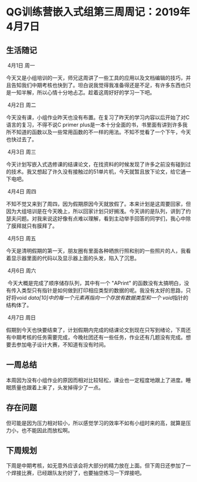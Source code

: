 # QG训练营嵌入式组第三周周记：2019年4月7日

## 生活随记

​	4月1日         周一

​	今天又是小组培训的一天，师兄这周讲了一些工具的应用以及文档编辑的技巧，并且告知我们中期考核也快到了。坦白说我觉得我准备得还是不足，有许多东西也只是一知半解，所以心情十分地忐忑。趁着这周好好的学习一下吧。

​	4月2日   	周二

​	今天没有课，小组作业昨天也没有布置。在复习了昨天的学习内容以后开始了对C语言的复习，不得不说C primer plus是一本十分全面的书，书里面有讲到许多我所不知道的函数以及一些常用函数的不一样的用法。不知不觉看了一个下午，今天也快过去了。

​	4月3日	  周三

​	今天计划写嵌入式选修课的结课论文，在找资料的时候发现了许多之前没有碰到过的技术。我又想起了许久没有接触过的51单片机，今天就暂且放下论文，给它通一下电吧。

​	4月4日 	周四

​	不知不觉又来到了周四，因为假期原因今天就放假了。本来计划是这周要回家，但因为大组培训是在今天晚上，所以回家计划只好搁浅。今天讲的是队列，讲到了约瑟夫问题。对我来说这好像有点难以理解，看到主动举手回答的同学们，我心中除了膜拜就只有膜拜了。

​	4月5日 	周五

​	今天是清明假期的第一天，朋友圈有里面各种晒旅行照和别的一些照片的人，我看着显示器里面的代码以及显示器上面的头发，陷入了沉思。

​	4月6日	周六

​	今天大概是完成了顺序储存队列，其中有一个 "APrint" 的函数没有太搞明白，没有传入类型只有指针是如何做到打印相应类型的数据的呢。我没有太好的思路，只好将void *data[10]中的每一个元素再指向一个存放有数据类型和一个 void*指针的结构体了。

​	4月7日         周日

​	假期到今天也快要结束了，计划假期内完成的结课论文到现在只写到绪论，下周还有中期考核的任务需要完成，今晚社团还有一些任务，作业还有几题没有完成。想要去参加电子设计大赛，不知道有没有时间。

## 一周总结

​	本周因为没有小组作业的原因而相对比较轻松，课业也一定程度地跟上了进度。睡眠质量也跟着上来了，头发掉得少了一点。

## 存在问题

​	但可能是因为压力相对较小，所以感觉学习的效率不如有小组时来的高，就算是压力小，也不能因此而放松啊。

## 下周规划

​	下周是中期考核，如无意外应该会将大部分的精力放在上面。但下周日还参加了一个焊接比赛，已经跟队友约好了，也要抽空练习一下焊接吧。